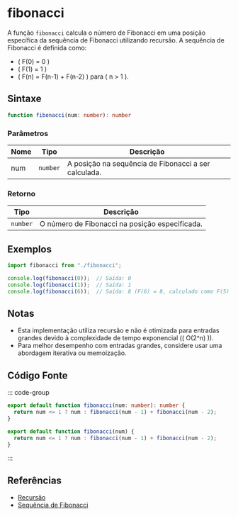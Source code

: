# fibonacci

A função `fibonacci` calcula o número de Fibonacci em uma posição específica da sequência de Fibonacci utilizando recursão. A sequência de Fibonacci é definida como:  

- \( F(0) = 0 \)  
- \( F(1) = 1 \)  
- \( F(n) = F(n-1) + F(n-2) \) para \( n > 1 \).

## Sintaxe

```typescript
function fibonacci(num: number): number
```

### Parâmetros

| Nome | Tipo     | Descrição                                |
|------|----------|------------------------------------------|
| num  | `number` | A posição na sequência de Fibonacci a ser calculada. |

### Retorno

| Tipo    | Descrição                                       |
|---------|-------------------------------------------------|
| `number`| O número de Fibonacci na posição especificada.  |

## Exemplos

```typescript
import fibonacci from "./fibonacci";

console.log(fibonacci(0));  // Saída: 0
console.log(fibonacci(1));  // Saída: 1
console.log(fibonacci(6));  // Saída: 8 (F(6) = 8, calculado como F(5) + F(4))
```

## Notas

- Esta implementação utiliza recursão e não é otimizada para entradas grandes devido à complexidade de tempo exponencial (\( O(2^n) \)).
- Para melhor desempenho com entradas grandes, considere usar uma abordagem iterativa ou memoização.

## Código Fonte

::: code-group
```typescript
export default function fibonacci(num: number): number {
  return num <= 1 ? num : fibonacci(num - 1) + fibonacci(num - 2);
}
```

```javascript
export default function fibonacci(num) {
  return num <= 1 ? num : fibonacci(num - 1) + fibonacci(num - 2);
}
```
::: 

## Referências

- [Recursão](https://developer.mozilla.org/pt-BR/docs/Glossary/Recursion)  
- [Sequência de Fibonacci](https://pt.wikipedia.org/wiki/N%C3%BAmero_de_Fibonacci)  
